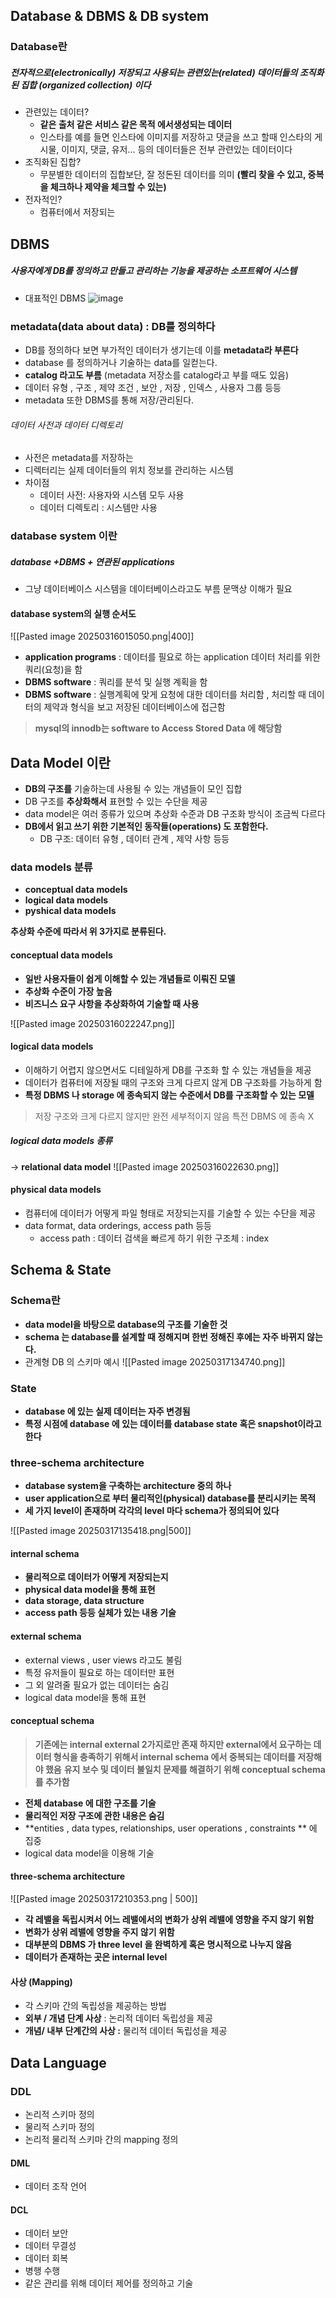 ## Database & DBMS & DB system

### Database란
##### 전자적으로(**electronically**) 저장되고 사용되는 관련있는(**related**) 데이터들의 조직화된 집합 (**organized collection**) 이다

- 관련있는 데이터?
	- **같은 출처 같은 서비스 같은 목적 에서생성되는 데이터**
	- 인스타를 예를 들면 인스타에 이미지를 저장하고 댓글을 쓰고 할때 인스타의 게시물, 이미지, 댓글, 유저... 등의 데이터들은 전부 관련있는 데이터이다
- 조직화된 집합?
	- 무분별한 데이터의 집합보단, 잘 정돈된 데이터를 의미 **(빨리 찾을 수 있고, 중복을 체크하나 제약을 체크할 수 있는)**
- 전자적인?
	- 컴퓨터에서 저장되는

## DBMS

##### 사용자에게 DB를 정의하고 만들고 관리하는 기능을 제공하는 소프트웨어 시스템

- 대표적인 DBMS
![image](https://github.com/user-attachments/assets/06c46b46-759b-40e5-b7e9-e53817acced6)


### metadata(data about data) : DB를 정의하다 

- DB를 정의하다 보면 부가적인 데이터가 생기는데 이를 **metadata라 부른다**
- database 를 정의하거나 기술하는 data를 일컫는다.
- **catalog 라고도 부름** (metadata 저장소를 catalog라고 부를 때도 있음)
- 데이터 유형 , 구조 , 제약 조건 , 보안 , 저장 , 인덱스 , 사용자 그룹 등등
- metadata 또한 DBMS를 통해 저장/관리된다.

###### 데이터 사전과 데이터 디렉토리
- 사전은 metadata를 저장하는
- 디렉터리는 실제 데이터들의 위치 정보를 관리하는 시스템
- 차이점
	- 데이터 사전: 사용자와 시스템 모두 사용
	- 데이터 디렉토리 : 시스템만 사용
### database system 이란

##### database +DBMS + 연관된 applications
- 그냥 데이터베이스 시스템을 데이터베이스라고도 부름 문맥상 이해가 필요

#### database system의 실행 순서도
![[Pasted image 20250316015050.png|400]]

- **application programs** : 데이터를 필요로 하는 application 데이터 처리를 위한 쿼리(요청)을 함
- **DBMS software** : 쿼리를 분석 및 실행 계획을 함
- **DBMS software** : 실행계획에 맞게 요청에 대한 데이터를 처리함 , 처리할 때 데이터의 제약과 형식을 보고 저장된 데이터베이스에 접근함

> **mysql의 innodb는 software to Access Stored Data 에 해당함**



## Data Model 이란

- **DB의 구조를** 기술하는데 사용될 수 있는 개념들이 모인 집합
- DB 구조를 **추상화해서** 표현할 수 있는 수단을 제공
- data model은 여러 종류가 있으며 추상화 수준과 DB 구조화 방식이 조금씩 다르다
- **DB에서 읽고 쓰기 위한 기본적인 동작들(operations) 도 포함한다.**
	- DB 구조: 데이터 유형 , 데이터 관계 , 제약 사항 등등

### data models 분류

- **conceptual data models**
- **logical data models**
- **pyshical data models**

**추상화 수준에 따라서 위 3가지로 분류된다.**


#### conceptual data models 

- **일반 사용자들이 쉽게 이해할 수 있는 개념들로 이뤄진 모델** 
- **추상화 수준이 가장 높음**
- **비즈니스 요구 사항을 추상화하여 기술할 때 사용**

![[Pasted image 20250316022247.png]]

#### logical data models

- 이해하기 어렵지 않으면서도 디테일하게 DB를 구조화 할 수 있는 개념들을 제공
- 데이터가 컴퓨터에 저장될 때의 구조와 크게 다르지 않게 DB 구조화를 가능하게 함
- **특정 DBMS 나 storage 에 종속되지 않는 수준에서 DB를 구조화할 수 있는 모델**

> 저장 구조와 크게 다르지 않지만 완전 세부적이지 않음 특전 DBMS 에 종속 X


##### logical data models 종류

-> **relational data model**
![[Pasted image 20250316022630.png]]

#### physical data models 

- 컴퓨터에 데이터가 어떻게 파일 형태로 저장되는지를 기술할 수 있는 수단을 제공 
- data format, data orderings, access path 등등
	- access path : 데이터 검색을 빠르게 하기 위한 구조체 : index


## Schema & State
### Schema란 

- **data model을 바탕으로 database의 구조를 기술한 것**
- **schema 는 database를 설계할 때 정해지며 한번 정해진 후에는 자주 바뀌지 않는다.** 
- 관계형 DB 의 스키마 예시
![[Pasted image 20250317134740.png]]

### State

- **database 에 있는 실제 데이터는 자주 변경됨**
- **특정 시점에 database 에 있는 데이터를 database state 혹은 snapshot이라고 한다**

### three-schema architecture


- **database system을 구축하는 architecture 중의 하나**
- **user application으로 부터 물리적인(physical) database를 분리시키는 목적**
- **세 가지 level이 존재하며 각각의 level 마다 schema가 정의되어 있다**

![[Pasted image 20250317135418.png|500]]

#### internal schema

- **물리적으로 데이터가 어떻게 저장되는지**
- **physical data model을 통해 표현**
- **data storage, data structure**
- **access path 등등 실체가 있는 내용 기술**

#### external schema

- external views , user views 라고도 불림
- 특정 유저들이 필요로 하는 데이터만 표현
- 그 외 알려줄 필요가 없는 데이터는 숨김
- logical data model을 통해 표현

#### conceptual schema

> **기존에는 internal external 2가지로만 존재 하지만 external에서 요구하는 데이터 형식을 충족하기 위해서 internal schema 에서 중복되는 데이터를 저장해야 했음**
> **유지 보수 및 데이터 불일치 문제를 해결하기 위해 conceptual schema 를 추가함**

- **전체 database 에 대한 구조를 기술**
- **물리적인 저장 구조에 관한 내용은 숨김**
- **entities , data types, relationships, user operations , constraints ** 에 집중 
- logical data model을 이용해 기술

#### three-schema architecture
![[Pasted image 20250317210353.png | 500]]
- **각 레밸을 독립시켜서 어느 레밸에서의 변화가 상위 레밸에 영향을 주지 않기 위함**
- **변화가 상위 레밸에 영향을 주지 않기 위함**
- **대부분의 DBMS 가 three level 을 완벽하게 혹은 명시적으로 나누지 않음**
- **데이터가 존재하는 곳은 internal level**

#### 사상 (Mapping)
- 각 스키마 간의 독립성을 제공하는 방법
- **외부 / 개념 단계 사상** : 논리적 데이터 독립성을 제공
- **개념/ 내부 단계간의 사상 :** 물리적 데이터 독립성을 제공


## Data Language

### DDL
- 논리적 스키마 정의
- 물리적 스키마 정의
- 논리적 물리적 스키마 간의 mapping 정의

#### DML
- 데이터 조작 언어

#### DCL 
- 데이터 보안
- 데이터 무결성
- 데이터 회복
- 병행 수행
- 같은 관리를 위해 데이터 제어를 정의하고 기술
